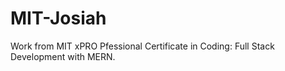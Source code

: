 # MIT-Josiah
Work from MIT xPRO Pfessional Certificate in Coding: Full Stack Development with MERN. 
